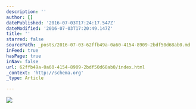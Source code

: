 ```yaml
---
description: ''
author: []
datePublished: '2016-07-03T17:24:17.547Z'
dateModified: '2016-07-03T17:20:49.147Z'
title: ''
starred: false
sourcePath: _posts/2016-07-03-62ffb49a-0a60-4154-8909-2bdf50d68ab0.md
inFeed: true
hasPage: true
inNav: false
url: 62ffb49a-0a60-4154-8909-2bdf50d68ab0/index.html
_context: 'http://schema.org'
_type: Article

---
```

![](https://the-grid-user-content.s3-us-west-2.amazonaws.com/6c143f55-fac3-43d9-8355-df5a16c9ab84.jpg)